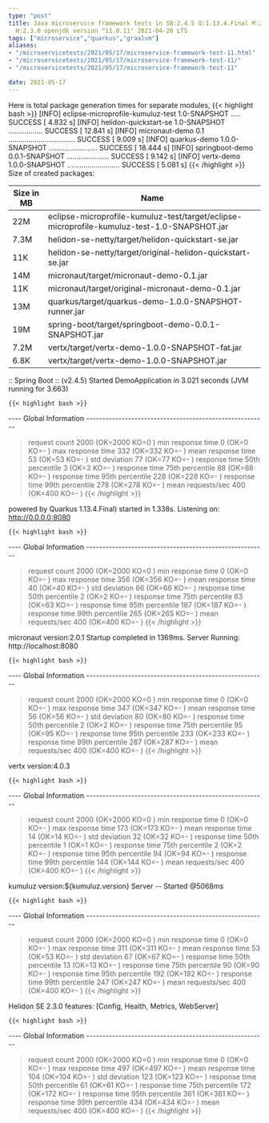 ```yaml
---
type: "post"
title: Java microservice framework tests in SB:2.4.5 Q:1.13.4.Final M:2.5.3 V:4.0.3
  H:2.3.0 openjdk version "11.0.11" 2021-04-20 LTS
tags: ["microservice","quarkus","graalvm"]
aliases:
- "/microservicetests/2021/05/17/microservice-framework-test-11.html"
- "/microservicetests/2021/05/17/microservice-framework-test-11/"
- "/microservicetests/2021/05/17/microservice-framework-test-11"

date: 2021-05-17
---
```

 
Here is total package generation times for separate modules,
{{< highlight bash >}}
[INFO] eclipse-microprofile-kumuluz-test 1.0-SNAPSHOT ..... SUCCESS [  4.832 s]
[INFO] helidon-quickstart-se 1.0-SNAPSHOT ................. SUCCESS [ 12.841 s]
[INFO] micronaut-demo 0.1 ................................. SUCCESS [  9.009 s]
[INFO] quarkus-demo 1.0.0-SNAPSHOT ........................ SUCCESS [ 18.444 s]
[INFO] springboot-demo 0.0.1-SNAPSHOT ..................... SUCCESS [  9.142 s]
[INFO] vertx-demo 1.0.0-SNAPSHOT .......................... SUCCESS [  5.081 s]
{{< /highlight >}}
Size of created packages:

| Size in MB |  Name |
|------------|-------|
| 22M | eclipse-microprofile-kumuluz-test/target/eclipse-microprofile-kumuluz-test-1.0-SNAPSHOT.jar |
| 7.3M | helidon-se-netty/target/helidon-quickstart-se.jar |
| 11K | helidon-se-netty/target/original-helidon-quickstart-se.jar |
| 14M | micronaut/target/micronaut-demo-0.1.jar |
| 11K | micronaut/target/original-micronaut-demo-0.1.jar |
| 13M | quarkus/target/quarkus-demo-1.0.0-SNAPSHOT-runner.jar |
| 19M | spring-boot/target/springboot-demo-0.0.1-SNAPSHOT.jar |
| 7.2M | vertx/target/vertx-demo-1.0.0-SNAPSHOT-fat.jar |
| 6.8K | vertx/target/vertx-demo-1.0.0-SNAPSHOT.jar |


:: Spring Boot :: (v2.4.5) Started DemoApplication in 3.021 seconds (JVM running for 3.663)

    {{< highlight bash >}}
---- Global Information --------------------------------------------------------
> request count                                       2000 (OK=2000   KO=0     )
> min response time                                      0 (OK=0      KO=-     )
> max response time                                    332 (OK=332    KO=-     )
> mean response time                                    53 (OK=53     KO=-     )
> std deviation                                         77 (OK=77     KO=-     )
> response time 50th percentile                          3 (OK=3      KO=-     )
> response time 75th percentile                         88 (OK=88     KO=-     )
> response time 95th percentile                        228 (OK=228    KO=-     )
> response time 99th percentile                        278 (OK=278    KO=-     )
> mean requests/sec                                    400 (OK=400    KO=-     )
{{< /highlight >}}

powered by Quarkus 1.13.4.Final) started in 1.338s. Listening on: http://0.0.0.0:8080

    {{< highlight bash >}}
---- Global Information --------------------------------------------------------
> request count                                       2000 (OK=2000   KO=0     )
> min response time                                      0 (OK=0      KO=-     )
> max response time                                    356 (OK=356    KO=-     )
> mean response time                                    40 (OK=40     KO=-     )
> std deviation                                         66 (OK=66     KO=-     )
> response time 50th percentile                          2 (OK=2      KO=-     )
> response time 75th percentile                         63 (OK=63     KO=-     )
> response time 95th percentile                        187 (OK=187    KO=-     )
> response time 99th percentile                        265 (OK=265    KO=-     )
> mean requests/sec                                    400 (OK=400    KO=-     )
{{< /highlight >}}

micronaut version:2.0.1 Startup completed in 1369ms. Server Running: http://localhost:8080

    {{< highlight bash >}}
---- Global Information --------------------------------------------------------
> request count                                       2000 (OK=2000   KO=0     )
> min response time                                      0 (OK=0      KO=-     )
> max response time                                    347 (OK=347    KO=-     )
> mean response time                                    56 (OK=56     KO=-     )
> std deviation                                         80 (OK=80     KO=-     )
> response time 50th percentile                          2 (OK=2      KO=-     )
> response time 75th percentile                         95 (OK=95     KO=-     )
> response time 95th percentile                        233 (OK=233    KO=-     )
> response time 99th percentile                        287 (OK=287    KO=-     )
> mean requests/sec                                    400 (OK=400    KO=-     )
{{< /highlight >}}

vertx version:4.0.3

    {{< highlight bash >}}
---- Global Information --------------------------------------------------------
> request count                                       2000 (OK=2000   KO=0     )
> min response time                                      0 (OK=0      KO=-     )
> max response time                                    173 (OK=173    KO=-     )
> mean response time                                    14 (OK=14     KO=-     )
> std deviation                                         32 (OK=32     KO=-     )
> response time 50th percentile                          1 (OK=1      KO=-     )
> response time 75th percentile                          2 (OK=2      KO=-     )
> response time 95th percentile                         94 (OK=94     KO=-     )
> response time 99th percentile                        144 (OK=144    KO=-     )
> mean requests/sec                                    400 (OK=400    KO=-     )
{{< /highlight >}}

kumuluz version:${kumuluz.version} Server -- Started @5068ms

    {{< highlight bash >}}
---- Global Information --------------------------------------------------------
> request count                                       2000 (OK=2000   KO=0     )
> min response time                                      0 (OK=0      KO=-     )
> max response time                                    311 (OK=311    KO=-     )
> mean response time                                    53 (OK=53     KO=-     )
> std deviation                                         67 (OK=67     KO=-     )
> response time 50th percentile                         13 (OK=13     KO=-     )
> response time 75th percentile                         90 (OK=90     KO=-     )
> response time 95th percentile                        192 (OK=192    KO=-     )
> response time 99th percentile                        247 (OK=247    KO=-     )
> mean requests/sec                                    400 (OK=400    KO=-     )
{{< /highlight >}}

Helidon SE 2.3.0 features: [Config, Health, Metrics, WebServer]

    {{< highlight bash >}}
---- Global Information --------------------------------------------------------
> request count                                       2000 (OK=2000   KO=0     )
> min response time                                      0 (OK=0      KO=-     )
> max response time                                    497 (OK=497    KO=-     )
> mean response time                                   104 (OK=104    KO=-     )
> std deviation                                        123 (OK=123    KO=-     )
> response time 50th percentile                         61 (OK=61     KO=-     )
> response time 75th percentile                        172 (OK=172    KO=-     )
> response time 95th percentile                        361 (OK=361    KO=-     )
> response time 99th percentile                        434 (OK=434    KO=-     )
> mean requests/sec                                    400 (OK=400    KO=-     )
{{< /highlight >}}
